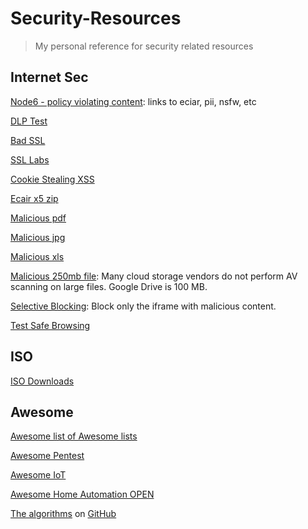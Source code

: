# Security-Resources
> My personal reference for security related resources

## Internet Sec
[Node6 - policy violating content](http://node6.azurewebsites.net): links to eciar, pii, nsfw, etc

[DLP Test](http://dlp-test.tcp-udp.net)

[Bad SSL](https://github.com/chromium/badssl.com)

[SSL Labs](https://www.ssllabs.com/ssltest/viewMyClient.html)

[Cookie Stealing XSS](https://briandeitch.com/cookiestealer/index.html)

[Ecair x5 zip](http://34.213.79.65/files/eicar_5.zip)

[Malicious pdf](http://34.213.79.65/files/test.pdf)

[Malicious jpg](http://34.213.79.65/files/test.jpg)

[Malicious xls](http://34.213.79.65/files/REPRO-CVE-2009-0561.xls)

[Malicious 250mb file](https://drive.google.com/open?id=1nVtsGNt5zWMg5aNvO84fWjPzRt59OqZu): Many cloud storage vendors do not perform AV scanning on large files.  Google Drive is 100 MB.

[Selective Blocking](http://34.213.79.65/files/wikipedia.html): Block only the iframe with malicious content.

[Test Safe Browsing](https://testsafebrowsing.appspot.com/)


## ISO
[ISO Downloads](https://standards.iso.org/ittf/PubliclyAvailableStandards/)

## Awesome
[Awesome list of Awesome lists](https://github.com/sindresorhus/awesome)

[Awesome Pentest](https://github.com/enaqx/awesome-pentest)

[Awesome IoT](https://github.com/HQarroum/awesome-iot)

[Awesome Home Automation OPEN](https://github.com/pfalcon/awesome-smarthome)

[The algorithms](https://the-algorithms.com/) on [GitHub](https://github.com/TheAlgorithms)

